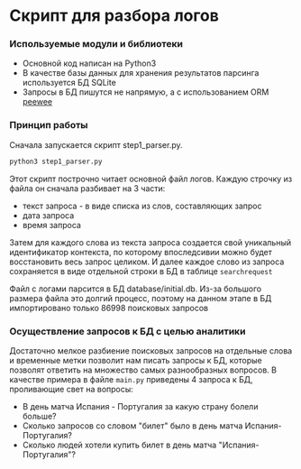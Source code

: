 # Скрипт для разбора логов

### Используемые модули и библиотеки

* Основной код написан на Python3
* В качестве базы данных для хранения результатов парсинга используется БД SQLite
* Запросы в БД пишутся не напрямую, а с использованием ORM [peewee](http://docs.peewee-orm.com/en/latest/peewee/quickstart.html)

### Принцип работы

Сначала запускается скрипт step1_parser.py. 

```bash
python3 step1_parser.py
``` 

Этот скрипт построчно читает основной файл логов.
Каждую строчку из файла он сначала разбивает на 3 части:
* текст запроса - в виде списка из слов, составляющих запрос
* дата запроса
* время запроса

Затем для каждого слова из текста запроса создается свой уникальный идентификатор контекста, по которому впоследсивии 
можно будет восстановить весь запрос целиком. И далее каждое слово из запроса сохраняется в виде отдельной строки в БД
в таблице `searchrequest` 

Файл с логами парсится в БД database/initial.db. Из-за большого размера файла это долгий процесс,
поэтому на данном этапе в БД импортировано только 86998 поисковых запросов

### Осуществление запросов к БД с целью аналитики

Достаточно мелкое разбиение поисковых запросов на отдельные слова и временные метки позволит нам писать запросы к БД,
которые позволят ответить на множество самых разнообразных вопросов. В качестве примера в файле `main.py` приведены
4 запроса к БД, проливающие свет на вопросы:

* В день матча Испания - Португалия за какую страну болели больше?
* Сколько запросов со словом "билет" было в день матча Испания-Португалия?
* Сколько людей хотели купить билет в день матча "Испания-Португалия"?
